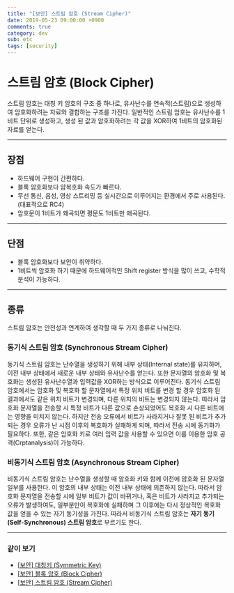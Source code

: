 ```yaml
---
title: "[보안] 스트림 암호 (Stream Cipher)"
date: 2019-05-23 09:00:00 +0900
comments: true
category: dev
sub: etc
tags: [security]
---
```


# 스트림 암호 (Block Cipher)

<span class="sentence">
  스트림 암호는 대칭 키 암호의 구조 중 하나로, 유사난수를 연속적(스트림)으로 생성하여 암호화하려는 자료와 결합하는 구조를 가진다.
</span>
<span class="sentence">
  일반적인 스트림 암호는 유사난수를 1비트 단위로 생성하고, 생성 된 값과 암호화하려는 각 값을 XOR하여 1비트의 암호화된 자료를 얻는다.
</span>

---

## 장점
* 하드웨어 구현이 간편하다.
* 블록 암호화보다 암복호화 속도가 빠르다.
* 무선 통신, 음성, 영상 스트리밍 등 실시간으로 이루어지는 환경에서 주로 사용된다. (대표적으로 RC4)
* 암호문이 1비트가 왜곡되면 평문도 1비트만 왜곡된다.

---

## 단점
* 블록 암호화보다 보안이 취약하다.
* 1비트씩 암호화 하기 때문에 하드웨어적인 Shift register 방식을 많이 쓰고, 수학적 분석이 가능하다.

---

## 종류
스트림 암호는 안전성과 연계하여 생각할 때 두 가지 종류로 나눠진다.

### 동기식 스트림 암호 (Synchronous Stream Cipher)
<span class="sentence">
  동기식 스트림 암호는 난수열을 생성하기 위해 내부 상태(Internal state)를 유지하며, 이전 내부 상태에서 새로운 내부 상태와 유사난수를 얻는다.
  또한 문자열의 암호화 및 복호화는 생성된 유사난수열과 입력값을 XOR하는 방식으로 이루어진다.
</span>
<span class="sentence">
  동기식 스트림 암호에서는 암호화 및 복호화 할 문자열에서 특정 위치 비트를 변경 할 경우 암호화 된 결과에서도 같은 위치 비트가 변경되며, 다른 위치의 비트는 변경되지 않는다.
  따라서 암호화 문자열을 전송할 시 특정 비트가 다른 값으로 손상되었어도 복호화 시 다른 비트에는 영향을 미치지 않는다.
</span>
<span class="sentence">
  하지만 전송 오류에서 비트가 사라지거나 잘못 된 비트가 추가되는 경우 오류가 난 시점 이후의 복호화가 실패하게 되며, 따라서 전송 시에 동기화가 필요하다.
  또한, 같은 암호화 키로 여러 입력 값을 사용할 수 있으면 이를 이용한 암호 공격(Crptanalysis)이 가능하다.
</span>

### 비동기식 스트림 암호 (Asynchronous Stream Cipher)
<span class="sentence">
  비동기식 스트림 암호는 난수열을 생성할 때 암호화 키와 함께 이전에 암호화 된 문자열 일부를 사용한다.
  이 암호의 내부 상태는 이전 내부 상태에 의존하지 않는다.
  따라서 암호화 문자열을 전송할 시에 일부 비트가 값이 바뀌거나, 혹은 비트가 사라지고 추가되는 오류가 발생하여도,
  일부분만이 복호화에 실패하며 그 이후에는 다시 정상적인 복호화 값을 얻을 수 있는 자기 동기성을 가진다.
</span>
<span class="sentence">
  따라서 비동기식 스트림 암호는 <b>자기 동기(Self-Synchronous) 스트림 암호</b>로 부르기도 한다.
</span>

---
### 같이 보기
* [[보안] 대칭키 (Symmetric Key)](/dev/42)
* [[보안] 블록 암호 (Block Cipher)](/dev/43)
* [[보안] 스트림 암호 (Stream Cipher)](/dev/44)
